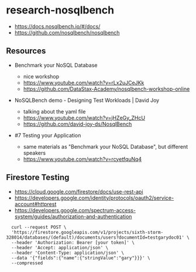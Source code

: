 # research-nosqlbench

- <https://docs.nosqlbench.io/#/docs/>
- <https://github.com/nosqlbench/nosqlbench>

## Resources

- Benchmark your NoSQL Database
  - nice workshop
  - <https://www.youtube.com/watch?v=rLx2uJCeJKk>
  - <https://github.com/DataStax-Academy/nosqlbench-workshop-online>

- NoSQLBench demo - Designing Test Workloads | David Joy 
  - talking about the yaml file
  - <https://www.youtube.com/watch?v=jHZeGy_ZHcU>
  - <https://github.com/david-joy-ds/NosqlBench>

- #7 Testing your Application
  - same materials as "Benchmark your NoSQL Database", but different speakers
  - <https://www.youtube.com/watch?v=rcyetfquNq4>

## Firestore Testing

- <https://cloud.google.com/firestore/docs/use-rest-api>
- <https://developers.google.com/identity/protocols/oauth2/service-account#httprest>
- <https://developers.google.com/spectrum-access-system/guides/authorization-and-authentication>


```
  curl --request POST \
  'https://firestore.googleapis.com/v1/projects/sixth-storm-328014/databases/(default)/documents/users?documentId=testgarydoc01' \
  --header 'Authorization: Bearer [your token]' \
  --header 'Accept: application/json' \
  --header 'Content-Type: application/json' \
  --data '{"fields":{"name":{"stringValue":"gary"}}}' \
  --compressed
```

